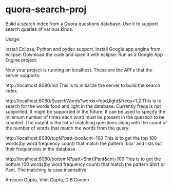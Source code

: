 # quora-search-proj
Build a search index from a Quora questions database.
Use it to support search queries of various kinds.

Usage:

Install Eclipse, Python and pydev support. Install Google app engine from eclipse.
Download the code and open it with eclipse. Run as a Google App Engine project.

Now your project is running on localhost. These are the API's that the server supports:

http://localhost:8080/Init     This is to initialize the server to build the search index.

http://localhost:8080/SearchWords?words=food,light&freqs=1,2    This is to search for the words food and light
in the database. Currently freqs is not supported. It might be supported in the future. It can be used to
specify the minimum number of times each word must be present in the question to be counted.
The output is the list of matching questions along with the count of the number of words that match the words from the query.

http://localhost:8080/topN?patt=box&cnt=100     This is to get the top 100 words(by word frequency count) 
that match the pattern 'box' and lists out their frequencies in the database.

http://localhost:8080/bottomN?patt=Shirt|Pant&cnt=100      This is to get the bottom 100 words(by word frequency count) 
that match the pattern Shirt or Pant. The matching is case insensitive.


Anshum Gupta, Vinit Gupta, D.B.Cooper

